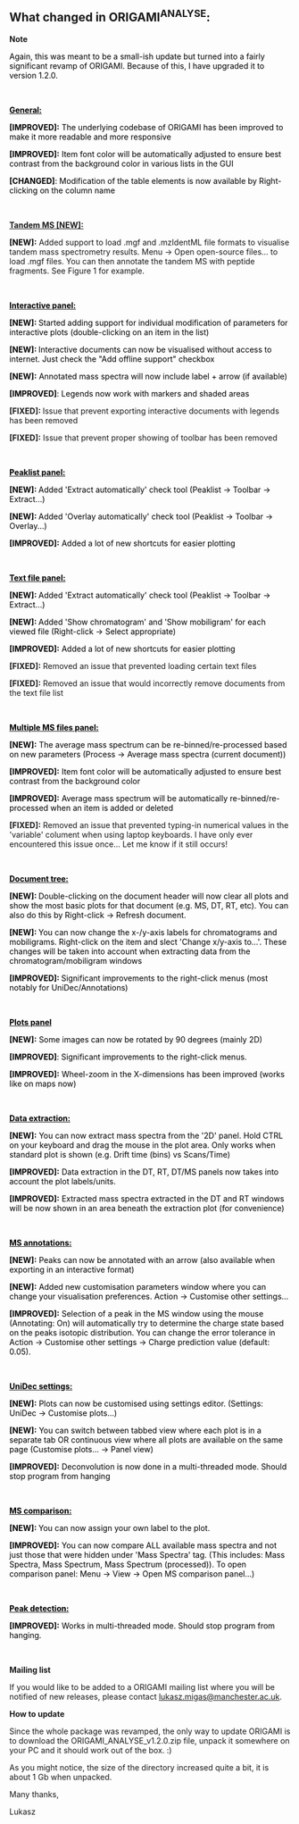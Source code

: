 <h2><strong>What changed in ORIGAMI<sup>ANALYSE</sup>:</strong></h2>
<p><strong>Note</strong>&nbsp;</p>
<p><span style="color: #000000;">Again, this was meant to be a small-ish update but turned into a fairly significant revamp of ORIGAMI. Because of this, I have upgraded it to version 1.2.0.</span></p>
<p>&nbsp;</p>
<p><span style="text-decoration: underline;"><span style="color: #000000;"><strong>General:</strong></span></span></p>
<p><span style="color: #000000;"><strong>[IMPROVED]:</strong> The underlying codebase of ORIGAMI has been improved to make it more readable and more responsive</span></p>
<p><span style="color: #000000;"><strong>[IMPROVED]:</strong> Item font color will be automatically adjusted to ensure best contrast from the background color in various lists in the GUI</span></p>
<p><span style="color: #000000;"><strong>[CHANGED]</strong>: Modification of the table elements is now available by Right-clicking on the column name</span></p>
<p>&nbsp;</p>
<p><span style="text-decoration: underline;"><strong>Tandem MS [NEW]:</strong></span></p>
<p><span style="color: #000000;"><strong class="historyAdded">[NEW]:</strong></span> Added support to load .mgf and .mzIdentML file formats to visualise tandem mass spectrometry results. Menu -&gt; Open open-source files... to load .mgf files. You can then annotate the tandem MS with peptide fragments. See Figure 1 for example.</p>
<p>&nbsp;</p>
<p><span style="text-decoration: underline;"><span style="color: #000000;"><strong>Interactive panel:</strong></span></span></p>
<p><span style="color: #000000;"><strong class="historyAdded">[NEW]: </strong>Started adding support for individual modification of parameters for interactive plots (double-clicking on an item in the list)</span></p>
<p><span style="color: #000000;"><strong class="historyAdded">[NEW]: </strong>Interactive documents can now be visualised without access to internet. Just check the "Add offline support" checkbox</span></p>
<p><span style="color: #000000;"><strong class="historyAdded">[NEW]:</strong> Annotated mass spectra will now include label + arrow (if available)</span></p>
<p><span style="color: #000000;"><strong>[IMPROVED]</strong>: Legends now work with markers and shaded areas</span></p>
<p><strong>[FIXED]: </strong>Issue that prevent exporting interactive documents with legends has been removed</p>
<p><strong>[FIXED]:</strong> Issue that prevent proper showing of toolbar has been removed</p>
<p>&nbsp;</p>
<p><span style="text-decoration: underline;"><span style="color: #000000;"><strong>Peaklist panel:</strong></span></span></p>
<p><span style="color: #000000;"><strong class="historyAdded">[NEW]: </strong>Added 'Extract automatically' check tool (Peaklist -&gt; Toolbar -&gt; Extract...)</span></p>
<p><span style="color: #000000;"><strong class="historyAdded">[NEW]: </strong>Added 'Overlay automatically' check tool (Peaklist -&gt; Toolbar -&gt; Overlay...)</span></p>
<p><span style="color: #000000;"><strong>[IMPROVED]:</strong> Added a lot of new shortcuts for easier plotting</span></p>
<p>&nbsp;</p>
<p><span style="text-decoration: underline;"><span style="color: #000000;"><strong>Text file panel:</strong></span></span></p>
<p><span style="color: #000000;"><strong class="historyAdded">[NEW]: </strong>Added 'Extract automatically' check tool (Peaklist -&gt; Toolbar -&gt; Extract...)</span></p>
<p><span style="color: #000000;"><strong class="historyAdded">[NEW]: </strong>Added 'Show chromatogram' and 'Show mobiligram' for each viewed file (Right-click -&gt; Select appropriate)</span></p>
<p><span style="color: #000000;"><strong>[IMPROVED]:</strong> Added a lot of new shortcuts for easier plotting</span></p>
<p><strong>[FIXED]:</strong> Removed an issue that prevented loading certain text files</p>
<p><strong>[FIXED]:</strong> Removed an issue that would incorrectly remove documents from the text file list</p>
<p>&nbsp;</p>
<p><span style="text-decoration: underline;"><span style="color: #000000;"><strong>Multiple MS files panel:</strong></span></span></p>
<p><span style="color: #000000;"><strong><strong class="historyAdded">[NEW]</strong>:</strong> The average mass spectrum can be re-binned/re-processed based on new parameters (Process -&gt; Average mass spectra (current document))</span></p>
<p><span style="color: #000000;"><strong>[IMPROVED]:</strong> Item font color will be automatically adjusted to ensure best contrast from the background color</span></p>
<p><span style="color: #000000;"><strong>[IMPROVED]:</strong> Average mass spectrum will be automatically re-binned/re-processed when an item is added or deleted</span></p>
<p><strong>[FIXED]:</strong> Removed an issue that prevented typing-in numerical values in the 'variable' colument when using laptop keyboards. I have only ever encountered this issue once... Let me know if it still occurs!</p>
<p>&nbsp;</p>
<p><span style="text-decoration: underline;"><span style="color: #000000;"><strong>Document tree:</strong></span></span></p>
<p><span style="color: #000000;"><strong class="historyAdded">[NEW]: </strong>Double-clicking on the document header will now clear all plots and show the most basic plots for that document (e.g. MS, DT, RT, etc). You can also do this by Right-click -&gt; Refresh document.</span></p>
<p><span style="color: #000000;"><strong class="historyAdded">[NEW]: </strong>You can now change the x-/y-axis labels for chromatograms and mobiligrams. Right-click on the item and slect 'Change x/y-axis to...'. These changes will be taken into account when extracting data from the chromatogram/mobiligram windows</span></p>
<p><span style="color: #000000;"><strong class="historyAdded"><strong>[IMPROVED]</strong>: </strong>Significant improvements to the right-click menus (most notably for UniDec/Annotations)</span></p>
<p>&nbsp;</p>
<p><span style="text-decoration: underline;"><span style="color: #000000;"><strong>Plots panel</strong></span></span></p>
<p><span style="color: #000000;"><strong><strong class="historyAdded">[NEW]:</strong></strong> Some images can now be rotated by 90 degrees (mainly 2D)</span></p>
<p><span style="color: #000000;"><strong>[IMPROVED]</strong>: Significant improvements to the right-click menus.</span></p>
<p><span style="color: #000000;"><strong>[IMPROVED]:</strong> Wheel-zoom in the X-dimensions has been improved (works like on maps now)</span></p>
<p>&nbsp;</p>
<p><span style="text-decoration: underline;"><span style="color: #000000;"><strong>Data extraction:</strong></span></span></p>
<p><span style="color: #000000;"><strong class="historyAdded">[NEW]:</strong> You can now extract mass spectra from the '2D' panel. Hold CTRL on your keyboard and drag the mouse in the plot area. Only works when standard plot is shown (e.g. Drift time (bins) vs Scans/Time)</span></p>
<p><span style="color: #000000;"><strong>[IMPROVED]:</strong> Data extraction in the DT, RT, DT/MS panels now takes into account the plot labels/units.</span></p>
<p><span style="color: #000000;"><strong>[IMPROVED]:</strong> Extracted mass spectra extracted in the DT and RT windows will be now shown in an area beneath the extraction plot (for convenience)</span></p>
<p>&nbsp;</p>
<p><span style="text-decoration: underline;"><span style="color: #000000;"><strong>MS annotations:</strong></span></span></p>
<p><span style="color: #000000;"><strong class="historyAdded">[NEW]:</strong> Peaks can now be annotated with an arrow (also available when exporting in an interactive format)</span></p>
<p><span style="color: #000000;"><strong class="historyAdded">[NEW]:</strong> Added new customisation parameters window where you can change your visualisation preferences. Action -&gt; Customise other settings...</span></p>
<p><span style="color: #000000;"><strong>[IMPROVED]:</strong> Selection of a peak in the MS window using the mouse (Annotating: On) will automatically try to determine the charge state based on the peaks isotopic distribution. You can change the error tolerance in Action -&gt; Customise other settings -&gt; Charge prediction value (default: 0.05).</span></p>
<p>&nbsp;</p>
<p><span style="text-decoration: underline;"><span style="color: #000000;"><strong>UniDec settings:</strong></span></span></p>
<p><span style="color: #000000;"><strong><strong class="historyAdded">[NEW]</strong>:</strong> Plots can now be customised using settings editor. (Settings: UniDec -&gt; Customise plots...)</span></p>
<p><span style="color: #000000;"><strong><strong class="historyAdded">[NEW]</strong>:</strong> You can switch between tabbed view where each plot is in a separate tab OR continuous view where all plots are available on the same page (Customise plots... -&gt; Panel view)</span></p>
<p><span style="color: #000000;"><strong>[IMPROVED]:</strong> Deconvolution is now done in a multi-threaded mode. Should stop program from hanging</span></p>
<p>&nbsp;</p>
<p><span style="text-decoration: underline;"><span style="color: #000000;"><strong>MS comparison:</strong></span></span></p>
<p><span style="color: #000000;"><strong><strong class="historyAdded">[NEW]</strong>: </strong>You can now assign your own label to the plot.<br /></span></p>
<p><span style="color: #000000;"><strong>[IMPROVED]:</strong> You can now compare ALL available mass spectra and not just those that were hidden under 'Mass Spectra' tag. (This includes: Mass Spectra, Mass Spectrum, Mass Spectrum (processed)). To open comparison panel: Menu -&gt; View -&gt; Open MS comparison panel...)</span></p>
<p>&nbsp;</p>
<p><span style="text-decoration: underline;"><span style="color: #000000;"><strong>Peak detection:</strong></span></span></p>
<p><span style="color: #000000;"><strong>[IMPROVED]:</strong> Works in multi-threaded mode. Should stop program from hanging.</span></p>
<p>&nbsp;</p>
<p><strong>Mailing list</strong></p>
<p>If you would like to be added to a ORIGAMI mailing list where you will be notified of new releases, please contact <a href="mailto:lukasz.migas@manchester.ac.uk">lukasz.migas@manchester.ac.uk</a>.&nbsp;</p>
<p><strong>How to update</strong></p>
<p>Since the whole package was revamped, the only way to update ORIGAMI is to download the ORIGAMI_ANALYSE_v1.2.0.zip file, unpack it somewhere on your PC and it should work out of the box. :)</p>
<p>As you might notice, the size of the directory increased quite a bit, it is about 1 Gb when unpacked.</p>
<p>Many thanks,</p>
<p>Lukasz</p>